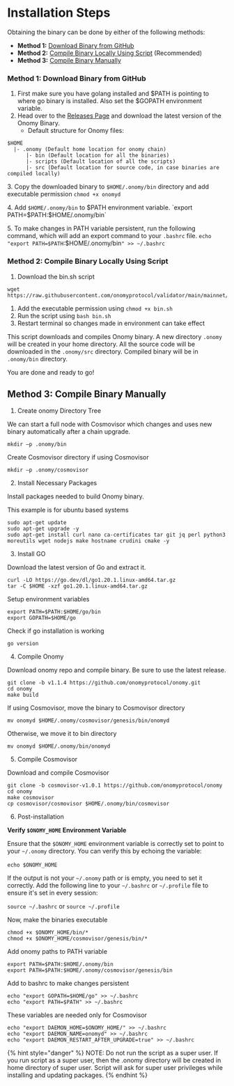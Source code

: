 # Installation Steps

Obtaining the binary can be done by either of the following methods:

* **Method 1:** [Download Binary from GitHub](pre-installation-steps.md#method-1-download-binary-from-github)
* **Method 2:** [Compile Binary Locally Using Script](pre-installation-steps.md#method-2-compile-binary-locally-using-script) (Recommended)
* **Method 3:** [Compile Binary Manually](pre-installation-steps.md#method-3-compile-binary-manually)

### Method 1: Download Binary from GitHub

1. First make sure you have golang installed and $PATH is pointing to where go binary is installed. Also set the $GOPATH environment variable.
2. Head over to the [Releases Page](https://github.com/onomyprotocol/onomy/releases) and download the latest version of the Onomy Binary.
   * Default structure for Onomy files:

```
$HOME
  |- .onomy (Default home location for onomy chain)
      |- bin (Default location for all the binaries)
      |- scripts (Default location of all the scripts)
      |- src (Default location for source code, in case binaries are compiled locally)
```

3\. Copy the downloaded binary to `$HOME/.onomy/bin` directory and add executable permission `chmod +x onomyd`

4\. Add `$HOME/.onomy/bin` to $PATH environment variable. `export PATH=$PATH:$HOME/.onomy/bin`

5\. To make changes in PATH variable persistent, run the following command, which will add an export command to your `.bashrc` file. `echo "export PATH=$PATH`:$HOME/.onomy/bin`" >> ~/.bashrc`

### Method 2: Compile Binary Locally Using Script

1. Download the bin.sh script

```
wget https://raw.githubusercontent.com/onomyprotocol/validator/main/mainnet/scripts/bin.sh
```

1. Add the executable permission using `chmod +x bin.sh`
2. Run the script using `bash bin.sh`
3. Restart terminal so changes made in environment can take effect

This script downloads and compiles Onomy binary. A new directory `.onomy` will be created in your home directory. All the source code will be downloaded in the `.onomy/src` directory. Compiled binary will be in `.onomy/bin` directory.

You are done and ready to go!

## Method 3: Compile Binary Manually

1. Create onomy Directory Tree&#x20;

We can start a full node with Cosmovisor which changes and uses new binary automatically after a chain upgrade.&#x20;

`mkdir –p .onomy/bin`

Create Cosmovisor directory if using Cosmovisor&#x20;

`mkdir –p .onomy/cosmovisor`

2. Install Necessary Packages&#x20;

Install packages needed to build Onomy binary.

This example is for ubuntu based systems

```
sudo apt-get update 
sudo apt-get upgrade -y 
sudo apt-get install curl nano ca-certificates tar git jq perl python3 moreutils wget nodejs make hostname crudini cmake -y
```

3. Install GO&#x20;

Download the latest version of Go and extract it.&#x20;

```
curl -LO https://go.dev/dl/go1.20.1.linux-amd64.tar.gz 
tar -C $HOME -xzf go1.20.1.linux-amd64.tar.gz
```

Setup environment variables&#x20;

```
export PATH=$PATH:$HOME/go/bin
export GOPATH=$HOME/go
```

Check if go installation is working&#x20;

`go version`&#x20;

4. Compile Onomy

Download onomy repo and compile binary. Be sure to use the latest release.

```
git clone -b v1.1.4 https://github.com/onomyprotocol/onomy.git 
cd onomy 
make build 
```

If using Cosmovisor, move the binary to Cosmovisor directory &#x20;

`mv onomyd $HOME/.onomy/cosmovisor/genesis/bin/onomyd`

Otherwise, we move it to bin directory&#x20;

`mv onomyd $HOME/.onomy/bin/onomyd`



5. Compile Cosmovisor&#x20;

&#x20;Download and compile Cosmovisor&#x20;

```
git clone -b cosmovisor-v1.0.1 https://github.com/onomyprotocol/onomy 
cd onomy 
make cosmovisor 
cp cosmovisor/cosmovisor $HOME/.onomy/bin/cosmovisor
```

6. Post-installation&#x20;

&#x20;**Verify `$ONOMY_HOME` Environment Variable**

Ensure that the `$ONOMY_HOME` environment variable is correctly set to point to your `~/.onomy` directory. You can verify this by echoing the variable:\
\
`echo $ONOMY_HOME`

If the output is not your `~/.onomy` path or is empty, you need to set it correctly. Add the following line to your `~/.bashrc` or `~/.profile` file to ensure it's set in every session:

`source ~/.bashrc` or `source ~/.profile`

Now, make the binaries executable&#x20;

```
chmod +x $ONOMY_HOME/bin/* 
chmod +x $ONOMY_HOME/cosmovisor/genesis/bin/* 
```

&#x20;Add onomy paths to PATH variable&#x20;

```
export PATH=$PATH:$HOME/.onomy/bin 
export PATH=$PATH:$HOME/.onomy/cosmovisor/genesis/bin
```

&#x20;Add to bashrc to make changes persistent&#x20;

```
echo "export GOPATH=$HOME/go" >> ~/.bashrc  
echo "export PATH=$PATH" >> ~/.bashrc
```

&#x20;These variables are needed only for Cosmovisor&#x20;

```
echo "export DAEMON_HOME=$ONOMY_HOME/" >> ~/.bashrc 
echo "export DAEMON_NAME=onomyd" >> ~/.bashrc 
echo "export DAEMON_RESTART_AFTER_UPGRADE=true" >> ~/.bashrc 
```



{% hint style="danger" %}
NOTE: Do not run the script as a super user. If you run script as a super user, then the .onomy directory will be created in home directory of super user. Script will ask for super user privileges while installing and updating packages.&#x20;
{% endhint %}

